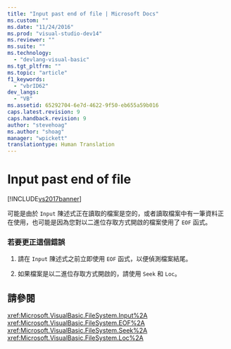 ```yaml
---
title: "Input past end of file | Microsoft Docs"
ms.custom: ""
ms.date: "11/24/2016"
ms.prod: "visual-studio-dev14"
ms.reviewer: ""
ms.suite: ""
ms.technology: 
  - "devlang-visual-basic"
ms.tgt_pltfrm: ""
ms.topic: "article"
f1_keywords: 
  - "vbrID62"
dev_langs: 
  - "VB"
ms.assetid: 65292704-6e7d-4622-9f50-eb655a59b016
caps.latest.revision: 9
caps.handback.revision: 9
author: "stevehoag"
ms.author: "shoag"
manager: "wpickett"
translationtype: Human Translation
---
```

# Input past end of file
[!INCLUDE[vs2017banner](../../../csharp/includes/vs2017banner.md)]

可能是由於 `Input` 陳述式正在讀取的檔案是空的，或者讀取檔案中有一筆資料正在使用，也可能是因為您對以二進位存取方式開啟的檔案使用了 `EOF` 函式。  
  
### 若要更正這個錯誤  
  
1.  請在 `Input` 陳述式之前立即使用 `EOF` 函式，以便偵測檔案結尾。  
  
2.  如果檔案是以二進位存取方式開啟的，請使用 `Seek` 和 `Loc`。  
  
## 請參閱  
 <xref:Microsoft.VisualBasic.FileSystem.Input%2A>   
 <xref:Microsoft.VisualBasic.FileSystem.EOF%2A>   
 <xref:Microsoft.VisualBasic.FileSystem.Seek%2A>   
 <xref:Microsoft.VisualBasic.FileSystem.Loc%2A>